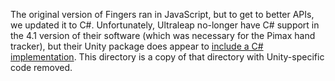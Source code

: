 The original version of Fingers ran in JavaScript, but to get to better APIs, we updated it to C#. Unfortunately, Ultraleap no-longer have C# support in the 4.1 version of their software (which was necessary for the Pimax hand tracker), but their Unity package does appear to [include a C# implementation](https://github.com/leapmotion/UnityModules/tree/develop/Assets/Plugins/LeapMotion/Core/Plugins/LeapCSharp). This directory is a copy of that directory with Unity-specific code removed.